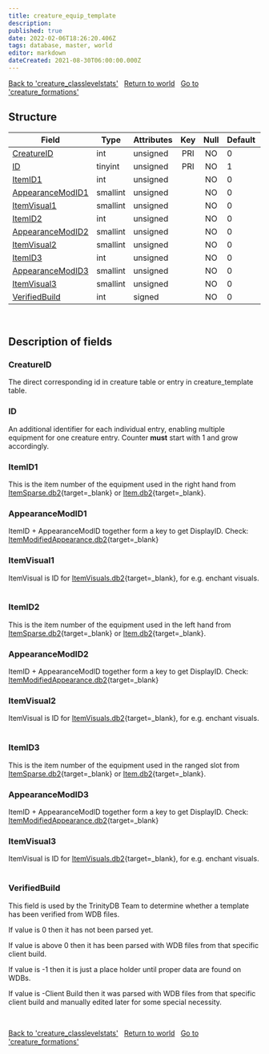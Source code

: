 ```yaml
---
title: creature_equip_template
description: 
published: true
date: 2022-02-06T18:26:20.406Z
tags: database, master, world
editor: markdown
dateCreated: 2021-08-30T06:00:00.000Z
---
```


<a href="https://trinitycore.info/en/database/master/world/creature_classlevelstats" class="mt-5 v-btn v-btn--depressed v-btn--flat v-btn--outlined theme--light v-size--default darkblue--text text--lighten-3"><span class="v-btn__content"><i aria-hidden="true" class="v-icon notranslate v-icon--left mdi mdi-arrow-left theme--light"></i><span>Back to 'creature_classlevelstats'</span></span></a>&nbsp;&nbsp;&nbsp;<a href="https://trinitycore.info/en/database/master/world/home" class="mt-5 v-btn v-btn--depressed v-btn--flat v-btn--outlined theme--light v-size--default darkblue--text text--lighten-3"><span class="v-btn__content"><i aria-hidden="true" class="v-icon notranslate v-icon--left mdi mdi-home-outline theme--light"></i><span>Return to world</span></span></a>&nbsp;&nbsp;&nbsp;<a href="https://trinitycore.info/en/database/master/world/creature_formations" class="mt-5 v-btn v-btn--depressed v-btn--flat v-btn--outlined theme--light v-size--default darkblue--text text--lighten-3"><span class="v-btn__content"><span>Go to 'creature_formations'</span><i aria-hidden="true" class="v-icon notranslate v-icon--right mdi mdi-arrow-right theme--light"></i></span></a>

## Structure

| Field | Type | Attributes | Key | Null | Default | Extra | Comment |
| --- | --- | --- | :---: | :---: | --- | --- | --- |
| [CreatureID](#creatureid) | int | unsigned | PRI | NO | 0 |  |  |
| [ID](#id) | tinyint | unsigned | PRI | NO | 1 |  |  |
| [ItemID1](#itemid1) | int | unsigned |  | NO | 0 |  |  |
| [AppearanceModID1](#appearancemodid1) | smallint | unsigned |  | NO | 0 |  |  |
| [ItemVisual1](#itemvisual1) | smallint | unsigned |  | NO | 0 |  |  |
| [ItemID2](#itemid2) | int | unsigned |  | NO | 0 |  |  |
| [AppearanceModID2](#appearancemodid2) | smallint | unsigned |  | NO | 0 |  |  |
| [ItemVisual2](#itemvisual2) | smallint | unsigned |  | NO | 0 |  |  |
| [ItemID3](#itemid3) | int | unsigned |  | NO | 0 |  |  |
| [AppearanceModID3](#appearancemodid3) | smallint | unsigned |  | NO | 0 |  |  |
| [ItemVisual3](#itemvisual3) | smallint | unsigned |  | NO | 0 |  |  |
| [VerifiedBuild](#verifiedbuild) | int | signed |  | NO | 0 |  |  |
&nbsp;
## Description of fields

### CreatureID
The direct corresponding id in creature table or entry in creature_template table.
&nbsp;

### ID
An additional identifier for each individual entry, enabling multiple equipment for one creature entry. Counter **must** start with 1 and grow accordingly.
&nbsp;

### ItemID1
This is the item number of the equipment used in the right hand from [ItemSparse.db2](https://wow.tools/dbc/?dbc=itemsparse){target=_blank} or [Item.db2](https://wow.tools/dbc/?dbc=item){target=_blank}.
&nbsp;

### AppearanceModID1
ItemID + AppearanceModID together form a key to get DisplayID.
Check: [ItemModifiedAppearance.db2](https://wow.tools/dbc/?dbc=itemmodifiedappearance){target=_blank}
&nbsp;

### ItemVisual1
ItemVisual is ID for [ItemVisuals.db2](https://wow.tools/dbc/?dbc=itemvisuals){target=_blank}, for e.g. enchant visuals.
&nbsp;

### ItemID2
This is the item number of the equipment used in the left hand from [ItemSparse.db2](https://wow.tools/dbc/?dbc=itemsparse){target=_blank} or [Item.db2](https://wow.tools/dbc/?dbc=item){target=_blank}.
&nbsp;

### AppearanceModID2
ItemID + AppearanceModID together form a key to get DisplayID.
Check: [ItemModifiedAppearance.db2](https://wow.tools/dbc/?dbc=itemmodifiedappearance){target=_blank}
&nbsp;

### ItemVisual2
ItemVisual is ID for [ItemVisuals.db2](https://wow.tools/dbc/?dbc=itemvisuals){target=_blank}, for e.g. enchant visuals.
&nbsp;

### ItemID3
This is the item number of the equipment used in the ranged slot from [ItemSparse.db2](https://wow.tools/dbc/?dbc=itemsparse){target=_blank} or [Item.db2](https://wow.tools/dbc/?dbc=item){target=_blank}.
&nbsp;

### AppearanceModID3
ItemID + AppearanceModID together form a key to get DisplayID.
Check: [ItemModifiedAppearance.db2](https://wow.tools/dbc/?dbc=itemmodifiedappearance){target=_blank}
&nbsp;

### ItemVisual3
ItemVisual is ID for [ItemVisuals.db2](https://wow.tools/dbc/?dbc=itemvisuals){target=_blank}, for e.g. enchant visuals.
&nbsp;

### VerifiedBuild
This field is used by the TrinityDB Team to determine whether a template has been verified from WDB files.

If value is 0 then it has not been parsed yet.

If value is above 0 then it has been parsed with WDB files from that specific client build.

If value is -1 then it is just a place holder until proper data are found on WDBs.

If value is -Client Build then it was parsed with WDB files from that specific client build and manually edited later for some special necessity.

&nbsp;

<a href="https://trinitycore.info/en/database/master/world/creature_classlevelstats" class="mt-5 v-btn v-btn--depressed v-btn--flat v-btn--outlined theme--light v-size--default darkblue--text text--lighten-3"><span class="v-btn__content"><i aria-hidden="true" class="v-icon notranslate v-icon--left mdi mdi-arrow-left theme--light"></i><span>Back to 'creature_classlevelstats'</span></span></a>&nbsp;&nbsp;&nbsp;<a href="https://trinitycore.info/en/database/master/world/home" class="mt-5 v-btn v-btn--depressed v-btn--flat v-btn--outlined theme--light v-size--default darkblue--text text--lighten-3"><span class="v-btn__content"><i aria-hidden="true" class="v-icon notranslate v-icon--left mdi mdi-home-outline theme--light"></i><span>Return to world</span></span></a>&nbsp;&nbsp;&nbsp;<a href="https://trinitycore.info/en/database/master/world/creature_formations" class="mt-5 v-btn v-btn--depressed v-btn--flat v-btn--outlined theme--light v-size--default darkblue--text text--lighten-3"><span class="v-btn__content"><span>Go to 'creature_formations'</span><i aria-hidden="true" class="v-icon notranslate v-icon--right mdi mdi-arrow-right theme--light"></i></span></a>

